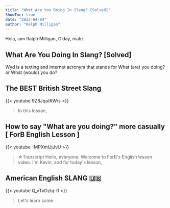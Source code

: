 ```yaml
---
title: "What Are You Doing In Slang? [Solved]"
ShowToc: true 
date: "2022-04-04"
author: "Ralph Milligan" 
---
```


Hola, iam Ralph Milligan, G’day, mate.
## What Are You Doing In Slang? [Solved]
Wyd is a texting and internet acronym that stands for What (are) you doing? or What (would) you do?

## The BEST British Street Slang
{{< youtube 9Z8JqutRWrs >}}
>In this lesson, 

## How to say "What are you doing?" more casually [ ForB English Lesson ]
{{< youtube -MPXmIJjJvU >}}
>☆Transcript Hello, everyone. Welcome to ForB's English lesson video. I'm Kevin, and for today's lesson, 

## American English SLANG 🇺🇸
{{< youtube Q_vTxOztq-0 >}}
>Let's learn some 


